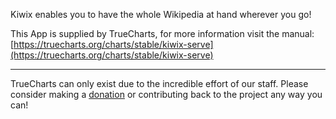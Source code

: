 Kiwix enables you to have the whole Wikipedia at hand wherever you go!

This App is supplied by TrueCharts, for more information visit the manual: [https://truecharts.org/charts/stable/kiwix-serve](https://truecharts.org/charts/stable/kiwix-serve)

---

TrueCharts can only exist due to the incredible effort of our staff.
Please consider making a [donation](https://truecharts.org/about/sponsor) or contributing back to the project any way you can!
